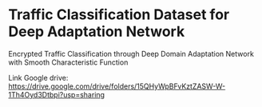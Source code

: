 # Traffic Classification Dataset for Deep Adaptation Network
Encrypted Traffic Classification through Deep Domain Adaptation Network with Smooth Characteristic Function

Link Google drive: https://drive.google.com/drive/folders/15QHyWpBFvKztZASW-W-1Th4Oyd3Dtbpi?usp=sharing
